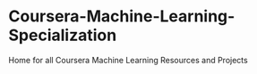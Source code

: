 # Coursera-Machine-Learning-Specialization
Home for all Coursera Machine Learning Resources and Projects
